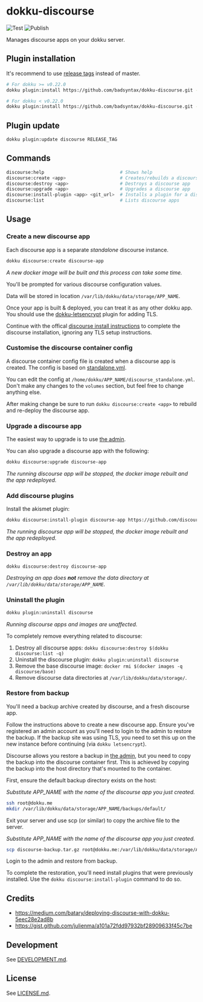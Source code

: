 # dokku-discourse

![Test](https://github.com/badsyntax/dokku-discourse/workflows/Test/badge.svg)
![Publish](https://github.com/badsyntax/dokku-discourse/workflows/Publish/badge.svg)

Manages discourse apps on your dokku server.

## Plugin installation

It's recommend to use [release tags](https://github.com/badsyntax/dokku-discourse/releases) instead of master.

```sh
# For dokku >= v0.22.0
dokku plugin:install https://github.com/badsyntax/dokku-discourse.git --committish 0.2.2

# For dokku < v0.22.0
dokku plugin:install https://github.com/badsyntax/dokku-discourse.git --committish 0.2.1
```

## Plugin update

```sh
dokku plugin:update discourse RELEASE_TAG
```

## Commands

```sh
discourse:help                            # Shows help
discourse:create <app>                    # Creates/rebuilds a discourse app
discourse:destroy <app>                   # Destroys a discourse app
discourse:upgrade <app>                   # Upgrades a discourse app
discourse:install-plugin <app> <git_url>  # Installs a plugin for a discourse app
discourse:list                            # Lists discourse apps
```

## Usage

### Create a new discourse app

Each discourse app is a separate _standalone_ discourse instance.

```sh
dokku discourse:create discourse-app
```

*A new docker image will be built and this process can take some time.*

You'll be prompted for various discourse configuration values.

Data will be stored in location `/var/lib/dokku/data/storage/APP_NAME`.

Once your app is built & deployed, you can treat it as any other dokku app. You should use the [dokku-letsencrypt](https://github.com/dokku/dokku-letsencrypt) plugin for adding TLS.

Continue with the offical [discourse install instructions](https://github.com/discourse/discourse/blob/master/docs/INSTALL-cloud.md#start-discourse) to complete the discourse installation, ignoring any TLS setup instructions.

### Customise the discourse container config

A discourse container config file is created when a discourse app is created. The config is based on [standalone.yml](https://github.com/discourse/discourse_docker/blob/master/samples/standalone.yml).

You can edit the config at `/home/dokku/APP_NAME/discourse_standalone.yml`. Don't make any changes to the `volumes` section, but feel free to change anything else.

After making change be sure to run `dokku discourse:create <app>` to rebuild and re-deploy the discourse app.

### Upgrade a discourse app

The easiest way to upgrade is to use [the admin](http://discourse.dokku.me/admin/upgrade).

You can also upgrade a discourse app with the following:

```bash
dokku discourse:upgrade discourse-app
```

*The running discourse app will be stopped, the docker image rebuilt and the app redeployed.*

### Add discourse plugins

Install the akismet plugin:

```bash
dokku discourse:install-plugin discourse-app https://github.com/discourse/discourse-akismet
```

*The running discourse app will be stopped, the docker image rebuilt and the app redeployed.*

### Destroy an app

```bash
dokku discourse:destroy discourse-app
```

*Destroying an app does **not** remove the data directory at `/var/lib/dokku/data/storage/APP_NAME`.*

### Uninstall the plugin

```bash
dokku plugin:uninstall discourse
```

*Running discourse apps and images are unaffected.*

To completely remove everything related to discourse:

1. Destroy all discourse apps: `dokku discourse:destroy $(dokku discourse:list -q)`
1. Uninstall the discourse plugin: `dokku plugin:uninstall discourse`
1. Remove the base discourse image: `docker rmi $(docker images -q discourse/base)`
1. Remove discourse data directories at `/var/lib/dokku/data/storage/`.

### Restore from backup

You'll need a backup archive created by discourse, and a fresh discourse app.

Follow the instructions above to create a new discourse app. Ensure you've registered an admin account as you'll need to login to the admin to restore the backup. If the backup site was using TLS, you need to set this up on the new instance before continuing (via `dokku letsencrypt`).

Discourse allows you restore a backup in [the admin](http://discourse.dokku.me/admin/backups), but you need to copy the backup into the discourse container first. This is achieved by copying the backup into the host directory that's mounted to the container.

First, ensure the default backup directory exists on the host:

*Substitute APP_NAME with the name of the discourse app you just created.*

```bash
ssh root@dokku.me
mkdir /var/lib/dokku/data/storage/APP_NAME/backups/default/
```

Exit your server and use scp (or similar) to copy the archive file to the server.

*Substitute APP_NAME with the name of the discourse app you just created.*

```bash
scp discourse-backup.tar.gz root@dokku.me:/var/lib/dokku/data/storage/APP_NAME/backups/default/
```

Login to the admin and restore from backup.

To complete the restoration, you'll need install plugins that were previously installed. Use the `dokku discourse:install-plugin` command to do so.

## Credits

- https://medium.com/batary/deploying-discourse-with-dokku-5eec28e2ad8b
- https://gist.github.com/julienma/a101a72fdd97932bf28909633f45c7be

## Development

See [DEVELOPMENT.md](./DEVELOPMENT.md).

## License

See [LICENSE.md](./LICENSE.md).
